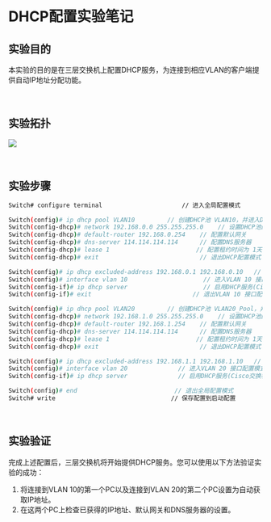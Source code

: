 # 

# DHCP配置实验笔记

## 实验目的
本实验的目的是在三层交换机上配置DHCP服务，为连接到相应VLAN的客户端提供自动IP地址分配功能。

​	

## 实验拓扑

![](https://pic.imgdb.cn/item/64b652391ddac507cc8f932c.jpg)

​	

## 实验步骤

```bash
Switch# configure terminal                      // 进入全局配置模式

Switch(config)# ip dhcp pool VLAN10         // 创建DHCP池 VLAN10，并进入DHCP配置模式
Switch(config-dhcp)# network 192.168.0.0 255.255.255.0    // 设置DHCP池的IP地址范围
Switch(config-dhcp)# default-router 192.168.0.254    // 配置默认网关
Switch(config-dhcp)# dns-server 114.114.114.114      // 配置DNS服务器
Switch(config-dhcp)# lease 1                        // 配置租约时间为 1天(非必须)
Switch(config-dhcp)# exit                            // 退出DHCP配置模式

Switch(config)# ip dhcp excluded-address 192.168.0.1 192.168.0.10   // 排除默认网关地址范围(非必须)
Switch(config)# interface vlan 10                     // 进入VLAN 10 接口配置模式
Switch(config-if)# ip dhcp server                     // 启用DHCP服务(Cisco交换机默认开启)
Switch(config-if)# exit                            // 退出VLAN 10 接口配置模式

Switch(config)# ip dhcp pool VLAN20         // 创建DHCP池 VLAN20_Pool，并进入DHCP配置模式
Switch(config-dhcp)# network 192.168.1.0 255.255.255.0    // 设置DHCP池的IP地址范围
Switch(config-dhcp)# default-router 192.168.1.254    // 配置默认网关
Switch(config-dhcp)# dns-server 114.114.114.114      // 配置DNS服务器
Switch(config-dhcp)# lease 1                        // 配置租约时间为 1天(非必须)
Switch(config-dhcp)# exit                            // 退出DHCP配置模式

Switch(config)# ip dhcp excluded-address 192.168.1.1 192.168.1.10   // 排除默认网关地址范围(非必须)
Switch(config)# interface vlan 20              // 进入VLAN 20 接口配置模式
Switch(config-if)# ip dhcp server              // 启用DHCP服务(Cisco交换机默认开启)

Switch(config)# end                           // 退出全局配置模式
Switch# write							     // 保存配置到启动配置
```

​	

## 实验验证

完成上述配置后，三层交换机将开始提供DHCP服务。您可以使用以下方法验证实验的成功：

1. 将连接到VLAN 10的第一个PC以及连接到VLAN 20的第二个PC设置为自动获取IP地址。
2. 在这两个PC上检查已获得的IP地址、默认网关和DNS服务器的设置。
